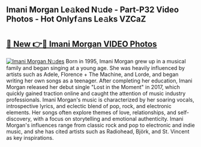 ## Imani Morgan Le𝚊ked N𝚞de - Part-P32 Video Photos - Hot Onlyf𝚊ns Le𝚊ks VZCaZ

# <h2><a href="http://ac25348.deff.icu/?id=Imani+Morgan">🔗 New 👉🔴 Imani Morgan VIDEO Photos</a></h2>

[![Imani Morgan N𝚞des](https://i.imgur.com/rIISA9y.gif)](http://ac25348.deff.icu/?id=Imani+Morgan)
Born in 1995, Imani Morgan grew up in a musical family and began singing at a young age. She was heavily influenced by artists such as Adele, Florence + The Machine, and Lorde, and began writing her own songs as a teenager. After completing her education, Imani Morgan released her debut single "Lost in the Moment" in 2017, which quickly gained traction online and caught the attention of music industry professionals. Imani Morgan's music is characterized by her soaring vocals, introspective lyrics, and eclectic blend of pop, rock, and electronic elements. Her songs often explore themes of love, relationships, and self-discovery, with a focus on storytelling and emotional authenticity. Imani Morgan's influences range from classic rock and pop to electronic and indie music, and she has cited artists such as Radiohead, Björk, and St. Vincent as key inspirations.
